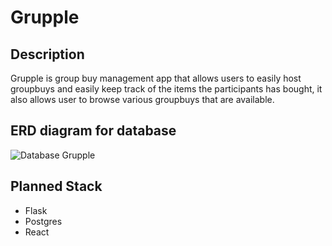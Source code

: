 # Grupple

## Description

Grupple is group buy management app that allows users to easily host groupbuys and easily keep track of the items the participants has bought, it also allows user to browse various groupbuys that are available.

## ERD diagram for database

![Database Grupple](https://github.com/KeearnM/Grupple/assets/75174570/d575113a-19ad-4ba5-8c8f-bad0d4ab47b0)



## Planned Stack
 - Flask
 - Postgres
 - React
